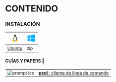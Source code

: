 
# CONTENIDO


### INSTALACIÓN



|<img height="30" src="../../assets/png/linux.png" />|<img height="30" src="../../assets/png/windows.png" />|
|--|--|
|[Ubuntu](instalacion-ubuntu)|zip|







#### GUÍAS Y PAPERS 📑

<table>
	<tbody>
		<tr>
			<td align="center">
				<img src="../../../assets/png/prompt.png" alt="prompt ico" height="35">
			</td>
			<td>
				<a href="papers/client/psql/readme.md"><b>psql</b> : cliente de línea de comando</a>
			</td>
		</tr>
	</tbody>
</table>


[ubuntu]: instalacion-ubuntu